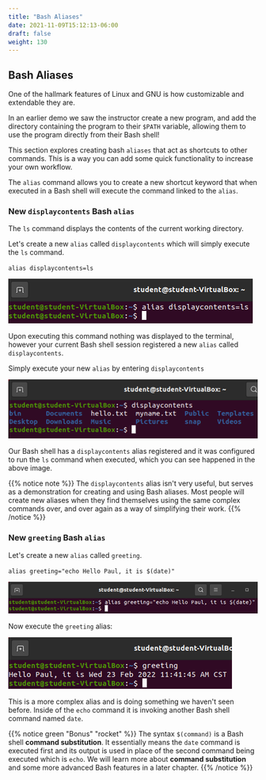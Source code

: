 ```yaml
---
title: "Bash Aliases"
date: 2021-11-09T15:12:13-06:00
draft: false
weight: 130
---
```


## Bash Aliases

One of the hallmark features of Linux and GNU is how customizable and extendable they are.

In an earlier demo we saw the instructor create a new program, and add the directory containing the program to their `$PATH` variable, allowing them to use the program directly from their Bash shell!

This section explores creating bash `aliases` that act as shortcuts to other commands. This is a way you can add some quick functionality to increase your own workflow.

The `alias` command allows you to create a new shortcut keyword that when executed in a Bash shell will execute the command linked to the `alias`.

### New `displaycontents` Bash `alias`

The `ls` command displays the contents of the current working directory.

Let's create a new `alias` called `displaycontents` which will simply execute the `ls` command.

`alias displaycontents=ls`

![alias displaycontents=ls](pictures/alias-displaycontents.png?classes=border)

Upon executing this command nothing was displayed to the terminal, however your current Bash shell session registered a new `alias` called `displaycontents`.

Simply execute your new `alias` by entering `displaycontents`

![displaycontents](pictures/displaycontents.png?classes=border)

Our Bash shell has a `displaycontents` alias registered and it was configured to run the `ls` command when executed, which you can see happened in the above image.

{{% notice note %}}
The `displaycontents` alias isn't very useful, but serves as a demonstration for creating and using Bash aliases. Most people will create new aliases when they find themselves using the same complex commands over, and over again as a way of simplifying their work.
{{% /notice %}}

### New `greeting` Bash `alias`

Let's create a new `alias` called `greeting`.

`alias greeting="echo Hello Paul, it is $(date)"`

![alias greeting="echo Hello Paul, it is $(date)"](pictures/new-greeting-alias.png?classes=border)

Now execute the `greeting` alias:

![greeting](pictures/executing-greeting-alias.png?classes=border)

This is a more complex alias and is doing something we haven't seen before. Inside of the `echo` command it is invoking another Bash shell command named `date`. 

{{% notice green "Bonus" "rocket" %}}
The syntax `$(command)` is a Bash shell **command substitution**. It essentially means the `date` command is executed first and its output is used in place of the second command being executed which is `echo`. We will learn more about **command substitution** and some more advanced Bash features in a later chapter.
{{% /notice %}}